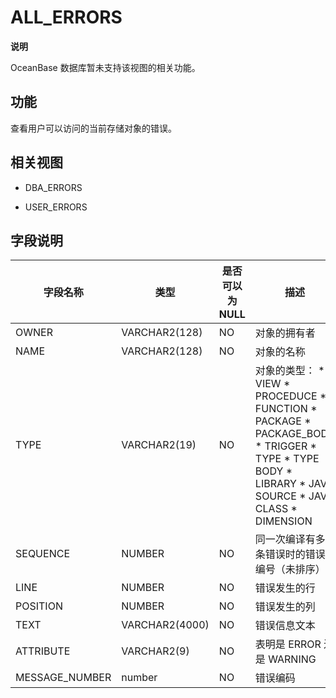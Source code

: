 ALL_ERRORS 
===============================


**说明**



OceanBase 数据库暂未支持该视图的相关功能。

功能 
-----------

查看用户可以访问的当前存储对象的错误。

相关视图 
-------------

* DBA_ERRORS

  

* USER_ERRORS

  




字段说明 
-------------



|    **字段名称**    |     **类型**     | **是否可以为 NULL** |                                                                                                                                                                                                                                                                                                      **描述**                                                                                                                                                                                                                                                                                                       |
|----------------|----------------|----------------|-------------------------------------------------------------------------------------------------------------------------------------------------------------------------------------------------------------------------------------------------------------------------------------------------------------------------------------------------------------------------------------------------------------------------------------------------------------------------------------------------------------------------------------------------------------------------------------------------------------------|
| OWNER          | VARCHAR2(128)  | NO             | 对象的拥有者                                                                                                                                                                                                                                                                                                                                                                                                                                                                                                                                                                                                            |
| NAME           | VARCHAR2(128)  | NO             | 对象的名称                                                                                                                                                                                                                                                                                                                                                                                                                                                                                                                                                                                                             |
| TYPE           | VARCHAR2(19)   | NO             | 对象的类型： * VIEW   * PROCEDUCE   * FUNCTION   * PACKAGE   * PACKAGE_BODY   * TRIGGER   * TYPE   * TYPE BODY   * LIBRARY   * JAVA SOURCE   * JAVA CLASS   * DIMENSION    |
| SEQUENCE       | NUMBER         | NO             | 同一次编译有多条错误时的错误编号（未排序）                                                                                                                                                                                                                                                                                                                                                                                                                                                                                                                                                                                             |
| LINE           | NUMBER         | NO             | 错误发生的行                                                                                                                                                                                                                                                                                                                                                                                                                                                                                                                                                                                                            |
| POSITION       | NUMBER         | NO             | 错误发生的列                                                                                                                                                                                                                                                                                                                                                                                                                                                                                                                                                                                                            |
| TEXT           | VARCHAR2(4000) | NO             | 错误信息文本                                                                                                                                                                                                                                                                                                                                                                                                                                                                                                                                                                                                            |
| ATTRIBUTE      | VARCHAR2(9)    | NO             | 表明是 ERROR 还是 WARNING                                                                                                                                                                                                                                                                                                                                                                                                                                                                                                                                                                                              |
| MESSAGE_NUMBER | number         | NO             | 错误编码                                                                                                                                                                                                                                                                                                                                                                                                                                                                                                                                                                                                              |



